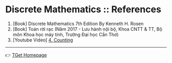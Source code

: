 # Discrete Mathematics :: References
1. [Book] Discrete Mathematics 7th Edition By Kenneth H. Rosen
2. [Book] Toán rời rạc (Năm 2017 - Lưu hành nội bộ, Khoa CNTT & TT, Bộ môn Khoa học máy tính, Trường Đại học Cần Thơ)
3. [Youtube Video] [4. Counting](https://www.youtube.com/watch?v=6oV3pKLgW2I)

___
:point_right: [TGet Homepage](/#toán-rời-rạc-discrete-mathematics)
